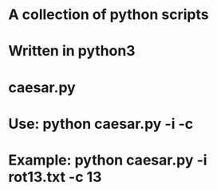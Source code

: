 # A collection of python scripts
# Written in python3

# caesar.py
# Use: python caesar.py -i <inputfile> -c <cycles>
# Example: python caesar.py -i rot13.txt -c 13
